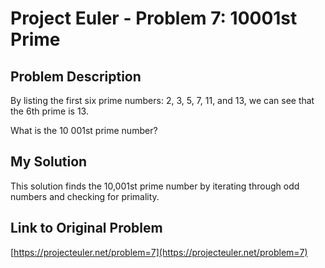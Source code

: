 # Project Euler - Problem 7: 10001st Prime

## Problem Description

By listing the first six prime numbers: 2, 3, 5, 7, 11, and 13, we can see that the 6th prime is 13.

What is the 10 001st prime number?

## My Solution

This solution finds the 10,001st prime number by iterating through odd numbers and checking for primality.

## Link to Original Problem

[https://projecteuler.net/problem=7](https://projecteuler.net/problem=7)